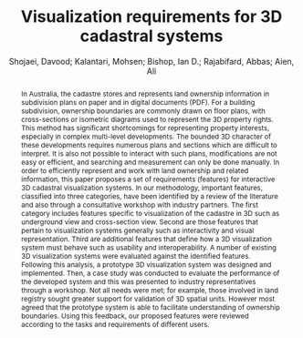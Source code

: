 ---
layout: technique
title: "Visualization requirements for 3D cadastral systems"
classifications:
    system_type: "False"
    technique: "False"
    design_study: "True"
    evaluation: "False"
    data: "False"
    analysis: "False"
    generation: "False"
    curation_and_transformation: "False"
    management: "False"
    modeling: "False"
    urban_analysis: "False"
    visualization: "True"
    sunlight_access: "False"
    wind_ventilation: "False"
    view_impact: "False"
    energy: "False"
    damage_and_disaster_management: "False"
    climate: "False"
    sound: "False"
    property_cadastre: "True"
    other_use: "False"
    lookup: "False"
    browse: "False"
    locate: "False"
    explore: "True"
    identify: "True"
    compare: "False"
    summarize: "False"
    distribution: "False"
    trends: "False"
    outliers: "False"
    extremes: "False"
    features: "True"
    target_discovery: "False"
    target_access: "False"
    spatial_relation: "True"
    buildings: "True"
    streets: "False"
    nature: "False"
    uniform_discretization: "False"
    structural_subdivision: "True"
    univariate: "False"
    multivariate: "True"
    volumetric: "False"
    temporal: "False"
    sensing: "False"
    statistical: "False"
    simulation_based: "False"
    learning_based: "False"
    surveyed: "True"
    site: "False"
    block: "True"
    multi_block: "False"
    city: "False"
    va_wo_model: "True"
    post_model: "False"
    model_integrated: "False"
    assisted_models: "False"
    overlay: "True"
    embedded: "False"
    linked: "False"
    temporal_jx: "False"
    spatial_jx: "False"
    filter: "False"
    aggregate: "False"
    embed: "True"
    glyphs: "False"
    bar_charts: "False"
    scatterplots: "False"
    linegraphs: "False"
    matrix: "False"
    grid: "False"
    boxplot: "False"
    parallel_coordinates: "False"
    map_2d: "True"
    map_3d: "True"
    walking: "False"
    steering: "False"
    selection_based: "False"
    manipulation_based: "True"
    distortion: "False"
    ghosting: "True"
    culling: "False"
    birds_view: "False"
    multi_view: "False"
    assisted_steering: "False"
    other: "False"
    vr_cave: "False"
    ar: "False"
    desktop: "True"
    mobile: "False"
    case_study: "True"
    user_study: "False"
    statistical_evaluation: "False"
    expert_interviews: "True"
key: "K3NR3UKB"
item_type: "journalArticle"
publication_year: "2013"
author: "Shojaei, Davood; Kalantari, Mohsen; Bishop, Ian D.; Rajabifard, Abbas; Aien, Ali"
publication_title: "Computers, Environment and Urban Systems"
isbn: "nan"
issn: "01989715"
doi: "10.1016/j.compenvurbsys.2013.04.003"
url_paper: "https://linkinghub.elsevier.com/retrieve/pii/S0198971513000422"
abstract_note: "nan"
date_added: "2023-01-29 23:58:14"
date_modified: "2023-01-29 23:58:14"
access_date: "2023-01-29 23:58:14"
pages: "39-54"
num_pages: "nan"
issue: "nan"
volume: "41.0"
number_of_volumes: "nan"
journal_abbreviation: "Computers, Environment and Urban Systems"
short_title: "nan"
series: "nan"
series_number: "nan"
series_text: "nan"
series_title: "nan"
publisher: "nan"
place: "nan"
language: "en"
rights: "nan"
type: "nan"
archive: "nan"
archive_location: "nan"
library_catalog: "DOI.org (Crossref)"
call_number: "nan"
extra: "nan"
notes: "nan"
link_attachments: "nan"
manual_tags: "nan"
automatic_tags: "nan"
editor: "nan"
series_editor: "nan"
translator: "nan"
contributor: "nan"
attorney_agent: "nan"
book_author: "nan"
cast_member: "nan"
commenter: "nan"
composer: "nan"
cosponsor: "nan"
counsel: "nan"
interviewer: "nan"
producer: "nan"
recipient: "nan"
reviewed_author: "nan"
scriptwriter: "nan"
words_by: "nan"
guest: "nan"
number: "nan"
edition: "nan"
running_time: "nan"
scale: "nan"
medium: "nan"
artwork_size: "nan"
filing_date: "nan"
application_number: "nan"
assignee: "nan"
issuing_authority: "nan"
country: "nan"
meeting_name: "nan"
conference_name: "nan"
court: "nan"
references: "nan"
reporter: "nan"
legal_status: "nan"
priority_numbers: "nan"
programming_language: "nan"
version: "nan"
system: "nan"
code: "nan"
code_number: "nan"
section: "nan"
session: "nan"
committee: "nan"
history: "nan"
legislative_body: "nan"
abstract: "In Australia, the cadastre stores and represents land ownership information in subdivision plans on paper and in digital documents (PDF). For a building subdivision, ownership boundaries are commonly drawn on floor plans, with cross-sections or isometric diagrams used to represent the 3D property rights. This method has significant shortcomings for representing property interests, especially in complex multi-level developments. The bounded 3D character of these developments requires numerous plans and sections which are difficult to interpret. It is also not possible to interact with such plans, modifications are not easy or efficient, and searching and measurement can only be done manually. In order to efficiently represent and work with land ownership and related information, this paper proposes a set of requirements (features) for interactive 3D cadastral visualization systems. In our methodology, important features, classified into three categories, have been identified by a review of the literature and also through a consultative workshop with industry partners. The first category includes features specific to visualization of the cadastre in 3D such as underground view and cross-section view. Second are those features that pertain to visualization systems generally such as interactivity and visual representation. Third are additional features that define how a 3D visualization system must behave such as usability and interoperability. A number of existing 3D visualization systems were evaluated against the identified features. Following this analysis, a prototype 3D visualization system was designed and implemented. Then, a case study was conducted to evaluate the performance of the developed system and this was presented to industry representatives through a workshop. Not all needs were met; for example, those involved in land registry sought greater support for validation of 3D spatial units. However most agreed that the prototype system is able to facilitate understanding of ownership boundaries. Using this feedback, our proposed features were reviewed according to the tasks and requirements of different users."
---